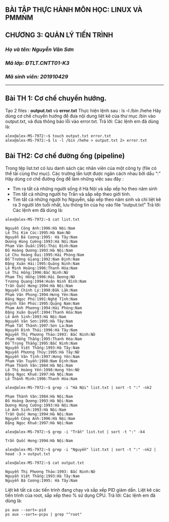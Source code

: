 ## BÀI TẬP THỰC HÀNH MÔN HỌC: LINUX VÀ PMMNM
## CHƯƠNG 3: QUẢN LÝ TIẾN TRÌNH
### _Họ và tên: Nguyễn Văn Sơn_
### _Mã lớp: ĐTLT.CNTT01-K3_
### _Mã sinh viên: 201910429_
---

## Bài TH 1: Cơ chế chuyển hướng.
Tạo 2 files : __output.txt__ và __error.txt__
Thực hiện lệnh sau :
ls –l /bin /hehe
Hãy dùng cơ chế chuyển hướng để đưa nội dung liệt kê của thư mục /bin vào
output.txt, và đưa thông báo lỗi vào error.txt.
Trả lời: Các lệnh em đã dùng là:
```console
alex@alex-MS-7972:~$ touch output.txt error.txt
alex@alex-MS-7972:~$ ls -l /bin /hehe > output.txt 2> error.txt
```
## Bài TH2: Cơ chế đường ống (pipeline)
Trong tệp list.txt có lưu danh sách các nhân viên của một công ty (file có thể tải
cùng thư mục). Các trường lần lượt được ngăn cách nhau bởi dấu “:”
Hãy dùng cơ chế đường ống để làm những việc sau đây :
- Tìm ra tất cả những người sống ở Hà Nội và sắp xếp họ theo năm sinh
- Tìm tất cả những người họ Trần và sắp xếp theo giới tính.
- Tìm tất cả những người họ Nguyễn, sắp xếp theo năm sinh và chỉ liệt kê ra
3 người lớn tuổi nhất, lưu thông tin của họ vào file “output.txt”
Trả lời: Các lệnh em đã dùng là:


```console
alex@alex-MS-7972:~$ cat list.txt

Nguyễn Công Anh:1996:Hà Nội:Nam
Lê Thị Kim Cúc:1995:Hà Nam:Nữ
Nguyễn Bá Cương:1995: Hà Tây:Nam
Dương Hùng Cường:1993:Hà Nội:Nam
Phạm Văn Duẩn:1991:Thái Bình:Nam
Đõ Hoàng Dương:1993:Hà Nội:Nam
Lê Chu Hoàng Đại:1995:Hải Phòng:Nam
Đỗ Trường Giang:1992:Nam Định:Nam
Đặng Xuân Hải:1995:Quảng Ninh:Nam
Lê Minh Hoàng:1996:Thanh Hóa:Nam
Lê Thị Hồng:1996:Bắc Ninh:Nữ
Phạm Thị Hồng:1996:Hải Dương:Nữ
Trương Quang:1994:Huân Ninh Bình:Nam
Trần Quốc Hưng:1994:Hà Nội:Nam
Nguyễn Chính Lý:1998:Đăk Lăk:Nam
Phạm Văn Phong:1994:Hưng Yên:Nam
Đặng Ngọc Phú:1991:Nghệ Tĩnh:Nam
Huỳnh Văn Phúc:1995:Quảng Nam:Nam
Phạm Anh Phương:1994:Hải Phòng:Nam
Đặng Xuân Quyết:1994:Thanh Hóa:Nam
Lê Anh Sinh:1993:Hà Nội:Nam
Nguyễn Văn Sơn:1995:Hà Tây:Nam
Phạm Tất Thành:1997:Sơn La:Nam
Nguyễn Đình Thái:1996:Hà Tây:Nam
Nguyễn Thị Phương Thảo:1993: Bắc Ninh:Nữ
Phạm Hồng Thắng:1995:Thanh Hóa:Nam
Đỗ Trọng Thắng:1995:Bắc Ninh:Nam
Nguyễn Việt Thắng:1993:Hà Tây:Nam
Nguyễn Phương Thùy:1995:Hà Tây:Nữ
Nguyễn Văn Tính:1997:Hưng Yên:Nam
Phạm Văn Tuyền:1988:Nam Định:Nam
Phạm Thành Vân:1984:Hà Nội:Nam
Lê Thị Hoàng Yến:1998:Hưng Yên:Nữ
Đặng Ngọc Khuê:1997:Hà Nội:Nam
Lê Thành Minh:1996:Thanh Hóa:Nam

alex@alex-MS-7972:~$ grep -i "Hà Nội" list.txt | sort -t ":" -nk2

Phạm Thành Vân:1984:Hà Nội:Nam
Đõ Hoàng Dương:1993:Hà Nội:Nam
Dương Hùng Cường:1993:Hà Nội:Nam
Lê Anh Sinh:1993:Hà Nội:Nam
Trần Quốc Hưng:1994:Hà Nội:Nam
Nguyễn Công Anh:1996:Hà Nội:Nam
Đặng Ngọc Khuê:1997:Hà Nội:Nam

alex@alex-MS-7972:~$ grep -i "Trần" list.txt | sort -t ":" -k4

Trần Quốc Hưng:1994:Hà Nội:Nam

alex@alex-MS-7972:~$ grep -i "Nguyễn" list.txt | sort -t ":" -nk2 | head -3 > output.txt

alex@alex-MS-7972:~$ cat output.txt 

Nguyễn Thị Phương Thảo:1993: Bắc Ninh:Nữ
Nguyễn Việt Thắng:1993:Hà Tây:Nam
Nguyễn Bá Cương:1995: Hà Tây:Nam
```

Liệt kê tất cả các tiến trình đang chạy và sắp xếp PID giảm dần.
Liệt kê các tiến trình của root, sắp xếp theo % sử dụng CPU.
Trả lời: Các lệnh em đã dùng là:

```console
ps aux --sort=-pid
ps aux --sort=-pcpu | grep "^root"
```